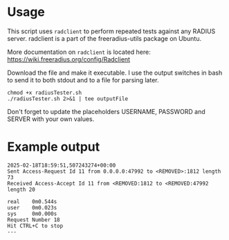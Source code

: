 # Usage
This script uses ```radclient``` to perform repeated tests against any RADIUS server. radclient is a part of the freeradius-utils package on Ubuntu. 

More documentation on ```radclient``` is located here: https://wiki.freeradius.org/config/Radclient


Download the file and make it executable. I use the output switches in bash to send it to both stdout and to a file for parsing later.
```
chmod +x radiusTester.sh
./radiusTester.sh 2>&1 | tee outputFile 
```

Don't forget to update the placeholders USERNAME, PASSWORD and SERVER with your own values.


# Example output
```
2025-02-18T18:59:51,507243274+00:00
Sent Access-Request Id 11 from 0.0.0.0:47992 to <REMOVED>:1812 length 73
Received Access-Accept Id 11 from <REMOVED:1812 to <REMOVED:47992 length 20

real    0m0.544s
user    0m0.023s
sys     0m0.000s
Request Number 18
Hit CTRL+C to stop
---
```
